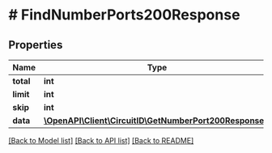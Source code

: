 # # FindNumberPorts200Response

## Properties

Name | Type | Description | Notes
------------ | ------------- | ------------- | -------------
**total** | **int** |  |
**limit** | **int** |  |
**skip** | **int** |  |
**data** | [**\OpenAPI\Client\CircuitID\GetNumberPort200Response[]**](GetNumberPort200Response.md) |  |

[[Back to Model list]](../../README.md#models) [[Back to API list]](../../README.md#endpoints) [[Back to README]](../../README.md)
